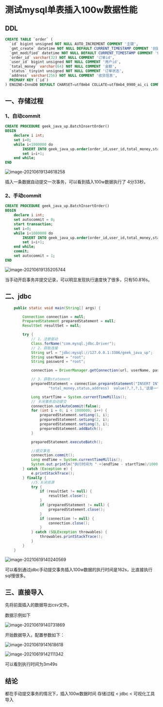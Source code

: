 # 测试mysql单表插入100w数据性能



## DDL

```sql
CREATE TABLE `order` (
  `id` bigint unsigned NOT NULL AUTO_INCREMENT COMMENT '主键',
  `gmt_create` datetime NOT NULL DEFAULT CURRENT_TIMESTAMP COMMENT '创建时间',
  `gmt_modified` datetime NOT NULL DEFAULT CURRENT_TIMESTAMP COMMENT '修改时间',
  `order_id` varchar(32) NOT NULL COMMENT '订单id',
  `user_id` bigint unsigned NOT NULL COMMENT '用户id',
  `total_money` varchar(64) NOT NULL COMMENT '金额',
  `status` tinyint unsigned NOT NULL COMMENT '订单状态',
  `address` varchar(256) NOT NULL COMMENT '收货信息',
  PRIMARY KEY (`id`)
) ENGINE=InnoDB DEFAULT CHARSET=utf8mb4 COLLATE=utf8mb4_0900_ai_ci COMMENT='订单表'
```

## 一、存储过程

### 1、自动commit

```sql
CREATE PROCEDURE geek_java_up.BatchInsertOrder()
BEGIN
	declare i int;
    set i=0;
    while i<1000000 do
        INSERT INTO geek_java_up.order(order_id,user_id,total_money,status,address)  value(i,i,i,1,'这是一个收货地址');
        set i=i+1;
    end while;
END
```

![image-20210619134618258](image-20210619134618258.png)

插入一条数据自动提交一次事务，可以看到插入100w数据执行了 4分33秒。

### 2、手动commit

```sql
CREATE PROCEDURE geek_java_up.BatchInsertOrder()
BEGIN
	declare i int;
	set autocommit = 0;
	start transaction;
    set i=0;
    while i<1000000 do
        INSERT INTO geek_java_up.order(order_id,user_id,total_money,status,address)  value(i,i,i,1,'这是一个收货地址');
        set i=i+1;
    end while;
   	commit;
  	set autocommit = 1;
END
```

![image-20210619135205744](image-20210619135205744.png)

当手动开启事务并提交记录，可以明显发现执行速度快了很多，只有50.816s。

## 二、jdbc

``` java
    public static void main(String[] args) {

        Connection connection = null;
        PreparedStatement preparedStatement = null;
        ResultSet resultSet = null;

        try {
            // 1、注册驱动
            Class.forName("com.mysql.jdbc.Driver");
            // 2、获取连接
            String url = "jdbc:mysql://127.0.0.1:3306/geek_java_up";
            String userName = "root";
            String password = "root";

            connection = DriverManager.getConnection(url, userName, password);

            // 3、获取statement
            preparedStatement = connection.prepareStatement("INSERT INTO geek_java_up.order(order_id,user_id," +
                    "total_money,status,address)  value(?,?,?,1,'这是一个收货地址')");

            Long startTime = System.currentTimeMillis();
            // 关闭事务自动提交
            connection.setAutoCommit(false);
            for (int i = 0; i < 1000000; i++) {
                preparedStatement.setLong(1, i);
                preparedStatement.setLong(2, i);
                preparedStatement.setLong(3, i);
                preparedStatement.addBatch();
            }

            preparedStatement.executeBatch();

            //提交事务
            connection.commit();
            Long endTime = System.currentTimeMillis();
            System.out.println("执行时间为 " +(endTime - startTime)/1000 +" s");
        } catch (Exception e) {
            e.printStackTrace();
        } finally {
            //5.关闭资源
            try {
                if (resultSet != null) {
                    resultSet.close();
                }
                if (preparedStatement != null) {
                    preparedStatement.close();
                }
                if (connection != null) {
                    connection.close();
                }
            } catch (SQLException throwables) {
                throwables.printStackTrace();
            }
        }
    }
```

![image-20210619140240569](image-20210619140240569.png)

可以看到通过jdbc手动提交事务插入100w数据的执行时间是162s，比直接执行sql慢很多。

## 三、直接导入

先将前面插入的数据导出csv文件。

数据示例如下

![image-20210619140731869](image-20210619140731869.png)

开始数据导入，配置参数如下：

![image-20210619141618618](image-20210619141618618.png)



![image-20210619142111342](image-20210619142111342.png)

可以看到执行时间为3m49s

## 结论

都在手动提交事务的情况下，插入100w数据时间  存储过程 < jdbc < 可视化工具导入